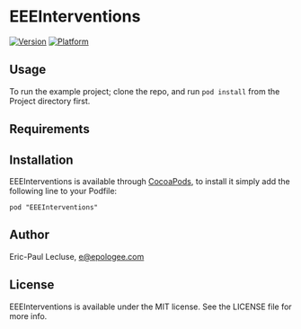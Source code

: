 # EEEInterventions

[![Version](http://cocoapod-badges.herokuapp.com/v/EEEInterventions/badge.png)](http://cocoadocs.org/docsets/EEEInterventions)
[![Platform](http://cocoapod-badges.herokuapp.com/p/EEEInterventions/badge.png)](http://cocoadocs.org/docsets/EEEInterventions)

## Usage

To run the example project; clone the repo, and run `pod install` from the Project directory first.

## Requirements

## Installation

EEEInterventions is available through [CocoaPods](http://cocoapods.org), to install
it simply add the following line to your Podfile:

    pod "EEEInterventions"

## Author

Eric-Paul Lecluse, e@epologee.com

## License

EEEInterventions is available under the MIT license. See the LICENSE file for more info.


